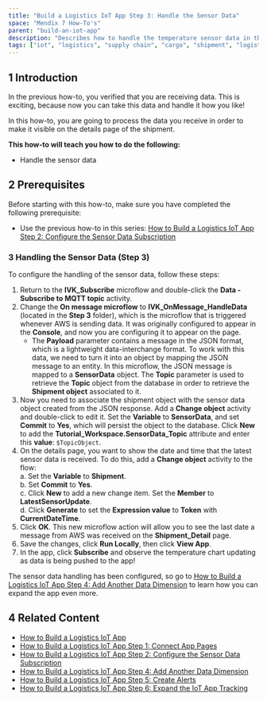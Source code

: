 ```yaml
---
title: "Build a Logistics IoT App Step 3: Handle the Sensor Data"
space: "Mendix 7 How-To's"
parent: "build-an-iot-app"
description: "Describes how to handle the temperature sensor data in the Mendix Logistics IoT app."
tags: ["iot", "logistics", "supply chain", "cargo", "shipment", "logistics", "sensor"]
---
```


## 1 Introduction

In the previous how-to, you verified that you are receiving data. This is exciting, because now you can take this data and handle it how you like! 

In this how-to, you are going to process the data you receive in order to make it visible on the details page of the shipment.

**This how-to will teach you how to do the following:**

* Handle the sensor data

## 2 Prerequisites

Before starting with this how-to, make sure you have completed the following prerequisite:

* Use the previous how-to in this series: [How to Build a Logistics IoT App Step 2: Configure the Sensor Data Subscription](build-an-iot-app-2)

### 3 Handling the Sensor Data (Step 3)

To configure the handling of the sensor data, follow these steps:

1. Return to the **IVK_Subscribe** microflow and double-click the **Data - Subscribe to MQTT topic** activity.
2. Change the **On message microflow** to **IVK_OnMessage_HandleData** (located in the **Step 3** folder), which is the microflow that is triggered whenever AWS is sending data. It was originally configured to appear in the **Console**, and now you are configuring it to appear on the page.
    * The **Payload** parameter contains a message in the JSON format, which is a lightweight data-interchange format. To work with this data, we need to turn it into an object by mapping the JSON message to an entity. In this microflow, the JSON message is mapped to a **SensorData** object. The **Topic** parameter is used to retrieve the **Topic** object from the database in order to retrieve the **Shipment object** associated to it.
3. Now you need to associate the shipment object with the sensor data object created from the JSON response. Add a **Change object** activity and double-click to edit it. Set the **Variable** to **SensorData**, and set **Commit** to **Yes**, which will persist the object to the database. Click **New** to add the **Tutorial_Workspace.SensorData_Topic** attribute and enter this **value**: `$TopicObject`.
4. On the details page, you want to show the date and time that the latest sensor data is received. To do this, add a **Change object** activity to the flow:<br>
    a. Set the **Variable** to **Shipment**.<br>
    b. Set **Commit** to **Yes**.<br>
    c. Click **New** to add a new change item. Set the **Member** to **LatestSensorUpdate**.<br>
    d. Click **Generate** to set the **Expression value** to **Token** with **CurrentDateTime**.<br>
5. Click **OK**. This new microflow action will allow you to see the last date a message from AWS was received on the **Shipment_Detail** page.
6. Save the changes, click **Run Locally**, then click **View App**.
7. In the app, click **Subscribe** and observe the temperature chart updating as data is being pushed to the app!

The sensor data handling has been configured, so go to [How to Build a Logistics IoT App Step 4: Add Another Data Dimension](build-an-iot-app-4) to learn how you can expand the app even more.
## 4 Related Content

* [How to Build a Logistics IoT App](build-an-iot-app)
* [How to Build a Logistics IoT App Step 1: Connect App Pages](build-an-iot-app-1)
* [How to Build a Logistics IoT App Step 2: Configure the Sensor Data Subscription](build-an-iot-app-2)
* [How to Build a Logistics IoT App Step 4: Add Another Data Dimension](build-an-iot-app-4)
* [How to Build a Logistics IoT App Step 5: Create Alerts](build-an-iot-app-5)
* [How to Build a Logistics IoT App Step 6: Expand the IoT App Tracking](build-an-iot-app-6)
